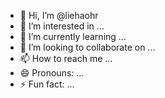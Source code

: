 - 👋 Hi, I’m @liehaohr
- 👀 I’m interested in ...
- 🌱 I’m currently learning ...
- 💞️ I’m looking to collaborate on ...
- 📫 How to reach me ...
- 😄 Pronouns: ...
- ⚡ Fun fact: ...

<!---
liehaohr/liehaohr is a ✨ special ✨ repository because its `README.md` (this file) appears on your GitHub profile.
You can click the Preview link to take a look at your changes.
--->
